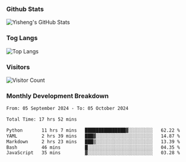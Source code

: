 ### Github Stats
![Yisheng's GitHub Stats](https://github-readme-stats-9qabuvhk1-gongyisheng.vercel.app/api?username=gongyisheng&count_private=true&show_icons=true)
### Tog Langs
![Top Langs](https://github-readme-stats-9qabuvhk1-gongyisheng.vercel.app/api/top-langs/?username=gongyisheng&layout=compact)
### Visitors
![Visitor Count](https://profile-counter.glitch.me/gongyisheng/count.svg)
### Monthly Development Breakdown
<!--START_SECTION:waka-->

```txt
From: 05 September 2024 - To: 05 October 2024

Total Time: 17 hrs 52 mins

Python       11 hrs 7 mins   ███████████████▓░░░░░░░░░   62.22 %
YAML         2 hrs 39 mins   ███▓░░░░░░░░░░░░░░░░░░░░░   14.87 %
Markdown     2 hrs 23 mins   ███▒░░░░░░░░░░░░░░░░░░░░░   13.39 %
Bash         46 mins         █░░░░░░░░░░░░░░░░░░░░░░░░   04.35 %
JavaScript   35 mins         ▓░░░░░░░░░░░░░░░░░░░░░░░░   03.28 %
```

<!--END_SECTION:waka-->
